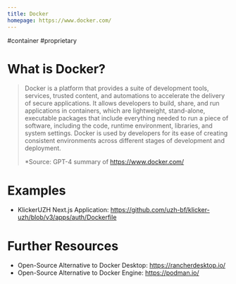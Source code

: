 ```yaml
---
title: Docker
homepage: https://www.docker.com/
---
```


#container #proprietary

# What is Docker?

> Docker is a platform that provides a suite of development tools, services, trusted content, and automations to accelerate the delivery of secure applications. It allows developers to build, share, and run applications in containers, which are lightweight, stand-alone, executable packages that include everything needed to run a piece of software, including the code, runtime environment, libraries, and system settings. Docker is used by developers for its ease of creating consistent environments across different stages of development and deployment.
>
> \*Source: GPT-4 summary of https://www.docker.com/

# Examples

- KlickerUZH Next.js Application: https://github.com/uzh-bf/klicker-uzh/blob/v3/apps/auth/Dockerfile

# Further Resources

- Open-Source Alternative to Docker Desktop: https://rancherdesktop.io/
- Open-Source Alternative to Docker Engine: https://podman.io/

